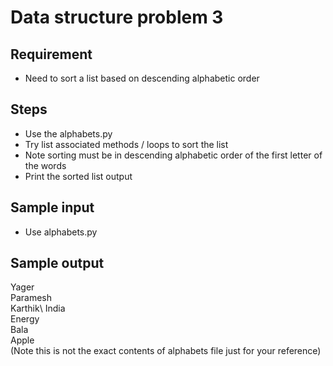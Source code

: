 # Data structure problem 3

## Requirement
- Need to sort a list based on descending alphabetic order

## Steps 
- Use the alphabets.py
- Try list associated methods / loops to sort the list 
- Note sorting must be in descending alphabetic order of the first letter of the words
- Print the sorted list output

## Sample input
- Use alphabets.py

## Sample output
Yager\
Paramesh\
Karthik\ 
India\
Energy\
Bala\
Apple\
(Note this is not the exact contents of alphabets file just for your reference)
